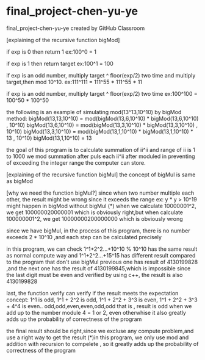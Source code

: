 # final_project-chen-yu-ye
final_project-chen-yu-ye created by GitHub Classroom

[explaining of the recursive function bigMod]

if exp is 0 then return 1
ex:100^0 = 1

if exp is 1 then return target
ex:100^1 = 100

if exp is an odd number, multiply target ^ floor(exp/2) two time and multiply target,then mod 10^10. 
ex:111^111 = 111^55 * 111^55 * 11

if exp is an odd number, multiply target ^ floor(exp/2) two time 
ex:100^100 = 100^50 * 100^50

the following is an example of simulating mod(13^13,10^10) by bigMod method:
bigMod(13,13,10^10) = mod(bigMod(13,6,10^10) * bigMod(13,6,10^10) , 10^10)
bigMod(13,6,10^10) = mod(bigMod(13,3,10^10) * bigMod(13,3,10^10) , 10^10)
bigMod(13,3,10^10) = mod(bigMod(13,1,10^10) * bigMod(13,1,10^10) * 13 , 10^10)
bigMod(13,1,10^10) = 13 

the goal of this program is to calculate summation of ii^ii and range of ii is  1 to 1000
we mod summation after puls each ii^ii after moduled in preventing of exceeding the integer range the computer can store.

[explaining of the recursive function bigMul]
the concept of bigMul is same as bigMod

[why we need the function bigMul?]
since when two number multiple each other, the result might be wrong since it exceeds the range ex: y * y > 10^19 might happen in bigMod without bigMul
(*) when we calculate 10000001^2, we get 100000020000001 which is obviously right,but when calculate 100000001^2, we get 10000000200000000 which is obviously wrong


since we have bigMul, in the process of this program, there is no number exceeds 2 * 10^10 ,and each step can be calculated precisely 

in this program, we can check 1^1+2^2...+10^10 % 10^10 has the same result as normal compute way
and 1^1+2^2...+15^15 has different result compared to the program that don't use bigMul
previous one has result of 4130199828 ,and the next one has the result of 4130199845,which is impossible since the last digit must be even
and verified by using c++, the result is also 4130199828

last, the function verify can verify if the result meets the expectation
concept:
1^1 is odd, 1^1 + 2^2 is odd, 1^1 + 2^2 + 3^3 is even,  1^1 + 2^2 + 3^3 + 4^4 is even.. odd,odd,even,even,odd,odd
that is , result is odd when we add up to the number module 4 = 1 or 2, even otherwhise
it also greatly adds up the probability of correctness of the program

the final result should be right,since we excluse any compute problem,and use a right way to get the result 
(*)in this program, we only use mod and addition with recursion to compelete , so it greatly adds up the probability of correctness of the program
